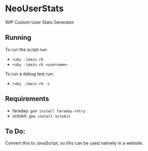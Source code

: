 # NeoUserStats
WIP Custom User Stats Generator

## Running
To run the script run: 
- `ruby .\main.rb`  
- `ruby .\main.rb <username>`  

To run a debug test run:
- `ruby .\main.rb -c`

## Requirements
- faraday: `gem install faraday-retry`  
- octokit: `gem install octokit`  

## To Do:  
Convert this to JavaScript, so this can be used natively in a website.